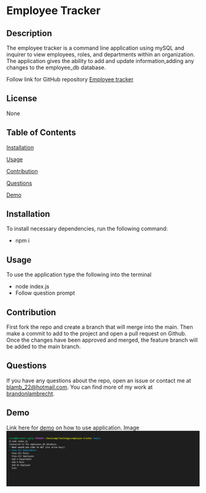 
  # Employee Tracker
   

  ## Description
  
  The employee tracker is a command line application using mySQL and inquirer to view employees, roles, and departments within an organization. The application gives the ability to add and update information,adding any changes to the employee_db database.



  Follow link for GitHub repository [Employee tracker](https://github.com/brandonlambrecht/employee-tracker)


  ## License
  
  None
  
  ## Table of Contents

  [Installation](#installation)

  [Usage](#usage)

  [Contribution](#contribution)

  [Questions](#questions)

  [Demo](#demo)
  

  
  ## Installation

  To install necessary dependencies, run the following command:
  
  - npm i 
  
  ## Usage

  To use the application type the following into the terminal
  
  - node index.js
  - Follow question prompt

  ## Contribution
  
  First fork the repo and create a branch that will merge into the main. Then make a commit to add to the project and open a pull request on Github. Once the changes have been approved and merged, the feature branch will be added to the main branch.
  
  ## Questions
  
  If you have any questions about the repo, open an issue or contact me at blamb_22@hotmail.com. You can find more of my work at  [brandonlambrecht](https//github.com/brandonlambrecht/).
    
  ## Demo
  Link here for [demo](https://drive.google.com/file/d/1G_gwPcVcBd94Gj-bB-i3ytAHLS0CTnsK/view) on how to use application.
   Image![Employee tracker](./images/screenshot%20.png)
 
